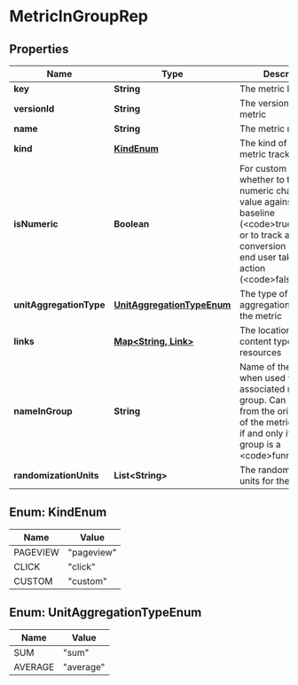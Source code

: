 

# MetricInGroupRep


## Properties

| Name | Type | Description | Notes |
|------------ | ------------- | ------------- | -------------|
|**key** | **String** | The metric key |  |
|**versionId** | **String** | The version ID of the metric |  [optional] |
|**name** | **String** | The metric name |  |
|**kind** | [**KindEnum**](#KindEnum) | The kind of event the metric tracks |  |
|**isNumeric** | **Boolean** | For custom metrics, whether to track numeric changes in value against a baseline (&lt;code&gt;true&lt;/code&gt;) or to track a conversion when an end user takes an action (&lt;code&gt;false&lt;/code&gt;). |  [optional] |
|**unitAggregationType** | [**UnitAggregationTypeEnum**](#UnitAggregationTypeEnum) | The type of unit aggregation to use for the metric |  [optional] |
|**links** | [**Map&lt;String, Link&gt;**](Link.md) | The location and content type of related resources |  |
|**nameInGroup** | **String** | Name of the metric when used within the associated metric group. Can be different from the original name of the metric. Required if and only if the metric group is a &lt;code&gt;funnel&lt;/code&gt;. |  [optional] |
|**randomizationUnits** | **List&lt;String&gt;** | The randomization units for the metric |  [optional] |



## Enum: KindEnum

| Name | Value |
|---- | -----|
| PAGEVIEW | &quot;pageview&quot; |
| CLICK | &quot;click&quot; |
| CUSTOM | &quot;custom&quot; |



## Enum: UnitAggregationTypeEnum

| Name | Value |
|---- | -----|
| SUM | &quot;sum&quot; |
| AVERAGE | &quot;average&quot; |



